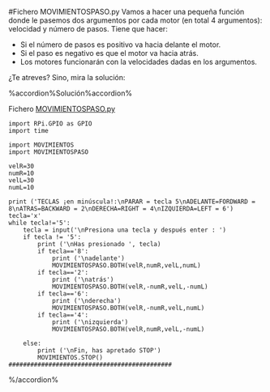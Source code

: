 #Fichero MOVIMIENTOSPASO.py
Vamos a hacer una pequeña función donde le pasemos dos argumentos por cada motor (en total 4 argumentos): velocidad y número de pasos. Tiene que hacer:

* Si el número de pasos es positivo va hacia delante el motor.
* Si el paso es negativo es que el motor va hacia atrás.
* Los motores funcionarán con la velocidades dadas en los argumentos.

¿Te atreves? Sino, mira la solución:

%accordion%Solución%accordion%

Fichero [MOVIMIENTOSPASO.py](https://github.com/JavierQuintana/AlphabotPython/)

```cpp+lineNumbers:true
import RPi.GPIO as GPIO
import time

import MOVIMIENTOS
import MOVIMIENTOSPASO

velR=30
numR=10
velL=30
numL=10

print ('TECLAS ¡en minúscula!:\nPARAR = tecla 5\nADELANTE=FORDWARD = 8\nATRAS=BACKWARD = 2\nDERECHA=RIGHT = 4\nIZQUIERDA=LEFT = 6')
tecla='x' 
while tecla!='5':
    tecla = input('\nPresiona una tecla y después enter : ')
    if tecla != '5':
        print ('\nHas presionado ', tecla)
        if tecla=='8':
            print ('\nadelante')
            MOVIMIENTOSPASO.BOTH(velR,numR,velL,numL)
        if tecla=='2':
            print ('\natrás')
            MOVIMIENTOSPASO.BOTH(velR,-numR,velL,-numL)
        if tecla=='6':
            print ('\nderecha')
            MOVIMIENTOSPASO.BOTH(velR,-numR,velL,numL)
        if tecla=='4':
            print ('\nizquierda')
            MOVIMIENTOSPASO.BOTH(velR,numR,velL,-numL)

    else:
        print ('\nFin, has apretado STOP')
        MOVIMIENTOS.STOP()
#############################################
```

%/accordion%



